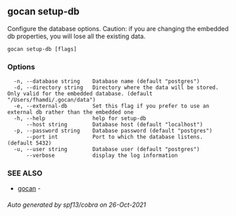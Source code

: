 ## gocan setup-db

Configure the database options. Caution: if you are changing the embedded db properties, you will lose all the existing data.

```
gocan setup-db [flags]
```

### Options

```
  -n, --database string    Database name (default "postgres")
  -d, --directory string   Directory where the data will be stored. Only valid for the embedded database. (default "/Users/fhamdi/.gocan/data")
  -e, --external-db        Set this flag if you prefer to use an external db rather than the embedded one
  -h, --help               help for setup-db
      --host string        Database host (default "localhost")
  -p, --password string    Database password (default "postgres")
      --port int           Port to which the database listens. (default 5432)
  -u, --user string        Database user (default "postgres")
      --verbose            display the log information
```

### SEE ALSO

* [gocan](gocan.md)	 - 

###### Auto generated by spf13/cobra on 26-Oct-2021
